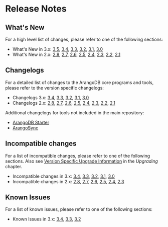 Release Notes
=============

What's New
----------

For a high level list of changes, please refer to one of the following sections:

- What's New in 3.x:
  [3.5](NewFeatures35.md),
  [3.4](NewFeatures34.md),
  [3.3](NewFeatures33.md),
  [3.2](NewFeatures32.md),
  [3.1](NewFeatures31.md),
  [3.0](NewFeatures30.md)
- What's New in 2.x:
  [2.8](NewFeatures28.md),
  [2.7](NewFeatures27.md),
  [2.6](NewFeatures26.md),
  [2.5](NewFeatures25.md),
  [2.4](NewFeatures24.md),
  [2.3](NewFeatures23.md),
  [2.2](NewFeatures22.md),
  [2.1](NewFeatures21.md)

Changelogs
----------

For a detailed list of changes to the ArangoDB core programs and tools,
please refer to the version specific changelogs:

- Changelogs 3.x:
  [3.4](https://raw.githubusercontent.com/arangodb/arangodb/3.4/CHANGELOG),
  [3.3](https://raw.githubusercontent.com/arangodb/arangodb/3.3/CHANGELOG),
  [3.2](https://raw.githubusercontent.com/arangodb/arangodb/3.2/CHANGELOG),
  [3.1](https://raw.githubusercontent.com/arangodb/arangodb/3.1/CHANGELOG),
  [3.0](https://raw.githubusercontent.com/arangodb/arangodb/3.0/CHANGELOG)
- Changelogs 2.x:
  [2.8](https://raw.githubusercontent.com/arangodb/arangodb/2.8/CHANGELOG),
  [2.7](https://raw.githubusercontent.com/arangodb/arangodb/2.7/CHANGELOG),
  [2.6](https://raw.githubusercontent.com/arangodb/arangodb/2.6/CHANGELOG),
  [2.5](https://raw.githubusercontent.com/arangodb/arangodb/2.5/CHANGELOG),
  [2.4](https://raw.githubusercontent.com/arangodb/arangodb/2.4/CHANGELOG),
  [2.3](https://raw.githubusercontent.com/arangodb/arangodb/2.3/CHANGELOG),
  [2.2](https://raw.githubusercontent.com/arangodb/arangodb/2.2/CHANGELOG),
  [2.1](https://raw.githubusercontent.com/arangodb/arangodb/2.1/CHANGELOG)

Additional changelogs for tools not included in the main repository:

- [ArangoDB Starter](https://github.com/arangodb-helper/arangodb/blob/master/CHANGELOG.md)
- [ArangoSync](https://github.com/arangodb/arangosync/blob/master/CHANGELOG)

Incompatible changes
--------------------

For a list of incompatible changes, please refer to one of the following sections.
Also see [Version Specific Upgrade Information](../Upgrading/VersionSpecific/README.md)
in the _Upgrading_ chapter.

- Incompatible changes in 3.x:
  [3.4](UpgradingChanges34.md),
  [3.3](UpgradingChanges33.md),
  [3.2](UpgradingChanges32.md),
  [3.1](UpgradingChanges31.md),
  [3.0](UpgradingChanges30.md)
- Incompatible changes in 2.x:
  [2.8](UpgradingChanges28.md),
  [2.7](UpgradingChanges27.md),
  [2.6](UpgradingChanges26.md),
  [2.5](UpgradingChanges25.md),
  [2.4](UpgradingChanges24.md),
  [2.3](UpgradingChanges23.md)

Known Issues
------------

For a list of known issues, please refer to one of the following sections:

- Known Issues in 3.x:
  [3.4](KnownIssues34.md),
  [3.3](KnownIssues33.md),
  [3.2](KnownIssues32.md)
